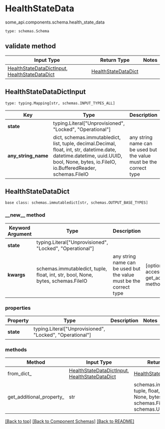 # HealthStateData
some_api.components.schema.health_state_data
```
type: schemas.Schema
```

## validate method
Input Type | Return Type | Notes
------------ | ------------- | -------------
[HealthStateDataDictInput](#healthstatedatadictinput), [HealthStateDataDict](#healthstatedatadict) | [HealthStateDataDict](#healthstatedatadict) |

## HealthStateDataDictInput
```
type: typing.Mapping[str, schemas.INPUT_TYPES_ALL]
```
Key | Type |  Description | Notes
------------ | ------------- | ------------- | -------------
**state** | typing.Literal["Unprovisioned", "Locked", "Operational"] |  |
**any_string_name** | dict, schemas.immutabledict, list, tuple, decimal.Decimal, float, int, str, datetime.date, datetime.datetime, uuid.UUID, bool, None, bytes, io.FileIO, io.BufferedReader, schemas.FileIO | any string name can be used but the value must be the correct type | [optional]

## HealthStateDataDict
```
base class: schemas.immutabledict[str, schemas.OUTPUT_BASE_TYPES]
```
### &lowbar;&lowbar;new&lowbar;&lowbar; method
Keyword Argument | Type | Description | Notes
---------------- | ---- | ----------- | -----
**state** | typing.Literal["Unprovisioned", "Locked", "Operational"] |  |
**kwargs** | schemas.immutabledict, tuple, float, int, str, bool, None, bytes, schemas.FileIO | any string name can be used but the value must be the correct type | [optional] typed value is accessed with the get_additional_property_ method

### properties
Property | Type | Description | Notes
-------- | ---- | ----------- | -----
**state** | typing.Literal["Unprovisioned", "Locked", "Operational"] |  |

### methods
Method | Input Type | Return Type | Notes
------ | ---------- | ----------- | ------
from_dict_ | [HealthStateDataDictInput](#healthstatedatadictinput), [HealthStateDataDict](#healthstatedatadict) | [HealthStateDataDict](#healthstatedatadict) | a constructor
get_additional_property_ | str | schemas.immutabledict, tuple, float, int, str, bool, None, bytes, schemas.FileIO, schemas.Unset }} | provides type safety for additional properties

[[Back to top]](#top) [[Back to Component Schemas]](../../../README.md#Component-Schemas) [[Back to README]](../../../README.md)
